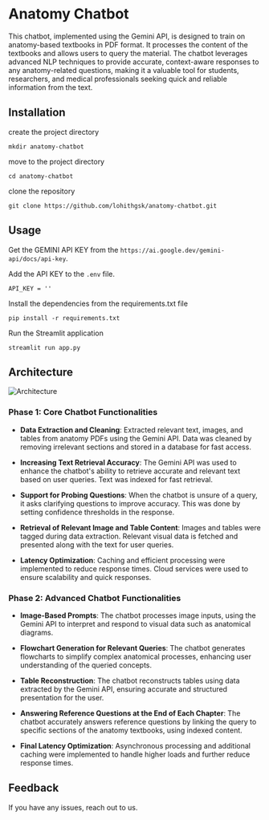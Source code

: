 # Anatomy Chatbot

This chatbot, implemented using the Gemini API, is designed to train on anatomy-based textbooks in PDF format. It processes the content of the textbooks and allows users to query the material. The chatbot leverages advanced NLP techniques to provide accurate, context-aware responses to any anatomy-related questions, making it a valuable tool for students, researchers, and medical professionals seeking quick and reliable information from the text.

## Installation

create the project directory
```shell
mkdir anatomy-chatbot
```

move to the project directory
```shell
cd anatomy-chatbot
```

clone the repository
```shell
git clone https://github.com/lohithgsk/anatomy-chatbot.git
```

## Usage

Get the GEMINI API KEY from the ```https://ai.google.dev/gemini-api/docs/api-key```.

Add the API KEY to the ```.env``` file.
```shell
API_KEY = ''
```

Install the dependencies from the requirements.txt file
```shell
pip install -r requirements.txt
````

Run the Streamlit application
```shell
streamlit run app.py
```

## Architecture
![Architecture](https://github.com/lohithgsk/anatomy-chatbot/blob/main/architecture.png)

### Phase 1: Core Chatbot Functionalities

  - **Data Extraction and Cleaning**:
      Extracted relevant text, images, and tables from anatomy PDFs using the Gemini API. Data was cleaned by removing irrelevant sections and stored in a database for fast access.

  - **Increasing Text Retrieval Accuracy**:
      The Gemini API was used to enhance the chatbot's ability to retrieve accurate and relevant text based on user queries. Text was indexed for fast retrieval.

  - **Support for Probing Questions**:
      When the chatbot is unsure of a query, it asks clarifying questions to improve accuracy. This was done by setting confidence thresholds in the response.

  - **Retrieval of Relevant Image and Table Content**:
      Images and tables were tagged during data extraction. Relevant visual data is fetched and presented along with the text for user queries.

  - **Latency Optimization**:
      Caching and efficient processing were implemented to reduce response times. Cloud services were used to ensure scalability and quick responses.

### Phase 2: Advanced Chatbot Functionalities

  - **Image-Based Prompts**:
      The chatbot processes image inputs, using the Gemini API to interpret and respond to visual data such as anatomical diagrams.

  - **Flowchart Generation for Relevant Queries**:
      The chatbot generates flowcharts to simplify complex anatomical processes, enhancing user understanding of the queried concepts.

  - **Table Reconstruction**:
      The chatbot reconstructs tables using data extracted by the Gemini API, ensuring accurate and structured presentation for the user.

  - **Answering Reference Questions at the End of Each Chapter**:
      The chatbot accurately answers reference questions by linking the query to specific sections of the anatomy textbooks, using indexed content.

  - **Final Latency Optimization**:
       Asynchronous processing and additional caching were implemented to handle higher loads and further reduce response times.

## Feedback
If you have any issues, reach out to us.
